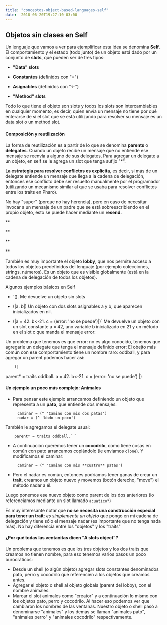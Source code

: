 ```yaml
---
title: "conceptos-object-based-languages-self"
date:  2018-06-20T19:27:10-03:00
---
```



## Objetos sin clases en Self

Un lenguaje que vamos a ver para ejemplificar esta idea se denomina **Self**.
El comportamiento y el estado (todo junto) de un objeto está dado por un conjunto de **slots**, que pueden ser de tres tipos:

* **"Data" slots**


 * **Constantes** (definidos con "=")
 * **Asignables** (definidos con "<-")
* **"Method" slots**


Todo lo que tiene el objeto son slots y todos los slots son intercambiables en cualquier momento, es decir, quien envía un mensaje no tiene por qué enterarse de si el slot que se está utilizando para resolver su mensaje es un data slot o un method slot.
#### Composición y reutilización

La forma de reutilización es a partir de lo que se denomina **parents** o **delegates**. Cuando un objeto recibe un mensaje que no entiende ese mensaje se reenvía a alguno de sus delegates, Para agregar un delegate a un objeto, en self se le agrega un slot que tenga sufijo "*".


**La estrategia para resolver conflictos es explícita**, es decir, si más de un delegate entiende un mensaje que llega a la cadena de delegación, entonces ese conflicto debe ser resuelto manualmente por el programador (utilizando un mecanismo similar al que se usaba para resolver conflictos entre los traits en Pharo).


No hay "super" (porque no hay herencia), pero en caso de necesitar invocar a un mensaje de un padre que se está sobreescribiendo en el propio objeto, esto se puede hacer mediante un **resend.**

**

**

**

**

También es muy importante el objeto **lobby**, que nos permite acceso a todos los objetos predefinidos del lenguaje (por ejemplo colecciones, strings, números). Es un objeto que es visible globalmente (está en la cadena de delegación de todos los objetos).


Algunos ejemplos básicos en Self

* `(). 
        Me devuelve un objeto sin slots


* (|a. b|)
        Un objeto con dos slots asignables a y b, que aparecen inicializados en nil.


* (|a = 42. b<-21. c = (error: 'no se puede')|)`
Me devuelve un objeto con un slot constante a = 42, uno variable b inicializado en 21 y un método en el slot c que manda el mensaje error:

Un problema que tenemos es que error: no es algo conocido, tenemos que agregarle un delegate que tenga el mensaje definido error:
El obejto más común con ese comportamiento tiene un nombre raro: oddball, y para agregar un parent podemos hacer así:

        (|
  parent* = traits oddball. 
  a = 42. 
  b<-21. 
  c = (error: 'no se puede')
|)

#### Un ejemplo un poco más complejo: Animales


* Para pensar este ejemplo arrancamos definiendo un objeto que representa a un **pato**, que entiende dos mensajes:

        caminar = (^ 'Camino con mis dos patas')
        nadar = (^ 'Nado un poco')

También le agregamos el delegate usual:

        parent* = traits oddball.` `


* A continuación queremos tener un **cocodrilo**, como tiene cosas en común con pato arrancamos copiándolo (le enviamos `clone`). Y modificamos el caminar:

        caminar = (^ 'Camino con mis **cuatro** patas')


* Pero el nadar es común, entonces podríamos tener ganas de crear un **trait**, creamos un objeto nuevo y movemos (botón derecho, "move") el método nadar a él. 

Luego ponemos ese nuevo objeto como parent de los dos anteriores (lo referenciamos mediante un slot llamado `acuatico*`)

Es muy interesante notar que **no se necesita una construcción especial para tener un trait**: *es simplemente un objeto* que pongo en mi cadena de delegación y tiene sólo el mensaje nadar (es importante que no tenga nada más). No hay diferencia entre los "objetos" y los "traits"


#### ¿Por qué todas las ventanitas dicen "A slots object"?

Un problema que tenemos es que los tres objetos y los dos traits que creamos no tienen nombre, para eso tenemos varios pasos un poco burocráticos:
* Desde un shell (o algún objeto) agregar slots constantes denominados pato, perro y cocodrilo que referencien a los objetos que creamos antes.
* Agregar el objeto o shell al objeto globals (parent del lobby), con el nombre animales.
* Marcar  el slot animales como "creator" y a continuación lo mismo con los  objetos pato, perro y cocodrilo.
Al hacer eso podemos ver que cambiaron los nombres de las ventanas. Nuestro objeto o shell pasó a denominarse "animales" y los demás se llaman "animales pato", "animales perro" y "animales cocodrilo" respectivamente.
